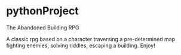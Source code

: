 # pythonProject
The Abandoned Building RPG

A classic rpg based on a character traversing a pre-determined map fighting enemies, solving riddles, escaping a building.
Enjoy!
